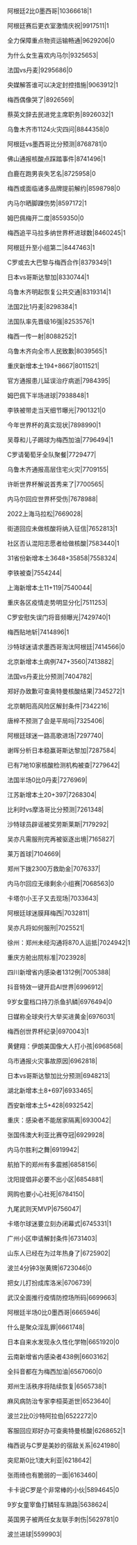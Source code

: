 阿根廷2比0墨西哥|10366618|1

阿根廷赛后更衣室激情庆祝|9917511|1

全力保障重点物资运输畅通|9629206|0

为什么女生喜欢内马尔|9325653|

法国vs丹麦|9295686|0

央媒解答谁可以决定封控措施|9063912|1

梅西偶像哭了|8926569|

蔡英文辞去民进党主席职务|8926032|1

乌鲁木齐市1124火灾四问|8844358|0

阿根廷vs墨西哥比分预测|8768781|0

佛山通报核酸点踩踏事件|8741496|1

白鹿在跑男丧失艺名|8725958|0

梅西或面临诸多品牌提前解约|8598798|0

内马尔晒脚踝伤势|8597172|1

姆巴佩梅开二度|8559350|0

梅西追平马拉多纳世界杯进球数|8460245|1

阿根廷升至小组第二|8447463|1

C罗或去大巴黎与梅西合作|8379349|1

日本vs哥斯达黎加|8330744|1

乌鲁木齐明起恢复公共交通|8319314|1

法国2比1丹麦|8298384|1

法国队率先晋级16强|8253576|1

梅西一传一射|8088252|1

乌鲁木齐向全市人民致歉|8039565|1

重庆新增本土194+8667|8011521|

官方通报患儿延误治疗病逝|7984395|

姆巴佩下半场进球|7938848|1

李铁被带走当天细节曝光|7901321|0

今年世界杯的真实现状|7898990|1

吴尊和儿子踢球为梅西加油|7796494|1

C罗请葡萄牙全队聚餐|7729477|

乌鲁木齐通报高层住宅火灾|7709155|

许昕世界杯解说首秀来了|7700565|

内马尔回应世界杯受伤|7678988|

2022上海马拉松|7669028|

街道回应未做核酸将纳入征信|7652813|1

社区否认混阳志愿者给做核酸|7583440|1

31省份新增本土3648+35858|7558324|

李铁被查|7554244|

上海新增本土11+119|7540044|

重庆各区疫情走势明显分化|7511253|

C罗安慰失误门将音频曝光|7429740|1

梅西贴地斩|7414896|1

沙特球迷请求墨西哥淘汰阿根廷|7414566|0

北京新增本土病例747+3560|7413882|

法国vs丹麦比分预测|7404782|

郑好办致歉可查奥特曼核酸结果|7345272|1

北京朝阳高风险区解封条件|7342216|

唐梓不预测了会是平局吗|7325406|

阿根廷球迷一路高歌进场|7297740|

谢晖分析日本稳赢哥斯达黎加|7287584|

已有7地10家核酸检测机构被查|7279642|

法国半场0比0丹麦|7276969|

江苏新增本土20+397|7268304|

比利时vs摩洛哥比分预测|7261348|

沙特球员辟谣被奖劳斯莱斯|7179292|

吴亦凡需服刑完再被驱逐出境|7165827|

莱万首球|7104669|

郑州下拨2300万救助金|7076337|

内马尔回应无缘剩余小组赛|7068563|0

卡塔尔小王子又去现场|7033643|

阿根廷球迷膜拜梅西|7032811|

吴亦凡将如何服刑|7025521|

徐州：郑州未经沟通将870人运抵|7024942|1

重庆方舱出院标准|7023928|

四川新增省内感染者1312例|7005388|

抖音特效一键开启AI世界|6996912|

9岁女童档口持刀杀鱼扒鳞|6976494|0

日媒称全球央行大举买进黄金|6976031|

梅西创世界杯纪录|6970043|1

黄健翔：伊朗美国像大人打小孩|6968568|

乌市通报火灾事故原因|6962818|

日本vs哥斯达黎加比分预测|6948213|

湖北新增本土8+697|6933465|

西安新增本土5+428|6932542|

重庆：感染者不能居家隔离|6930042|

张国伟澳大利亚比赛夺冠|6929928|

内马尔胜利之舞|6919942|

航拍下的郑州有多震撼|6858156|

沈阳提倡非必要不出小区|6854881|

网购也要小心社死|6784150|

九尾武则天MVP|6756047|

卡塔尔球迷要立刻办闭幕式|6745331|1

广州小区申请解封条件|6731403|

山东人已经在为过年热身了|6725902|

波兰4分钟3张黄牌|6723046|0

把女儿打扮成库洛米|6706739|

武汉全面推行疫情防控场所码|6699663|

阿根廷半场0比0墨西哥|6665946|

什么是聚众淫乱罪|6661748|

日本自来水发现永久性化学物|6651920|0

云南新增省内感染者438例|6603162|

全抖音都在为梅西加油|6567060|0

郑州生活秩序将陆续恢复|6565738|1

麻风病防治专家李桓英逝世|6523640|

波兰2比0沙特阿拉伯|6522272|0

客服回应郑好办可查奥特曼核酸|6268652|1

梅西说与C罗是美妙的宿敌关系|6241980|

突尼斯0比1澳大利亚|6218642|

张雨绮也有脆弱的一面|6163460|

卡卡说C罗是个非常棒的小伙|5894645|0

9岁女童宰鱼打鳞轻车熟路|5638624|

英国男子被两任女友联手刺伤|5629781|0

波兰进球|5599903|

